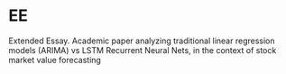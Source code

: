 # EE
Extended Essay. Academic paper analyzing traditional linear regression models (ARIMA) vs LSTM Recurrent Neural Nets, in the context of stock market value forecasting
